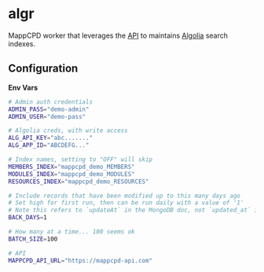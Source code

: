 # algr

MappCPD worker that leverages the [API](/cmd/webd/README.md) to maintains [Algolia](https://www.algolia.com/) search indexes.

## Configuration

**Env Vars**

```bash
# Admin auth credentials 
ADMIN_PASS="demo-admin"
ADMIN_USER="demo-pass"

# Algolia creds, with write access
ALG_API_KEY="abc......."
ALG_APP_ID="ABCDEFG..."

# Index names, setting to "OFF" will skip 
MEMBERS_INDEX="mappcpd_demo_MEMBERS"
MODULES_INDEX="mappcpd_demo_MODULES"
RESOURCES_INDEX="mappcpd_demo_RESOURCES" 

# Include records that have been modified up to this many days ago
# Set high for first run, then can be run daily with a value of '1'
# Note this refers to `updateAt` in the MongoDB doc, not `updated_at` in MySQL. 
BACK_DAYS=1

# How many at a time... 100 seems ok
BATCH_SIZE=100

# API
MAPPCPD_API_URL="https://mappcpd-api.com"
```

